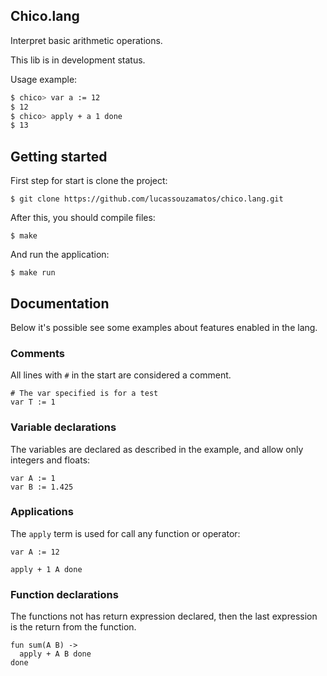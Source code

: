 ## Chico.lang

Interpret basic arithmetic operations.

This lib is in development status.

Usage example:

```bash
$ chico> var a := 12
$ 12
$ chico> apply + a 1 done
$ 13

```

## Getting started

First step for start is clone the project:

```
$ git clone https://github.com/lucassouzamatos/chico.lang.git
```

After this, you should compile files:

```
$ make
```

And run the application:

```
$ make run
```

## Documentation

Below it's possible see some examples about features enabled in the lang.

### Comments

All lines with `#` in the start are considered a comment.

```
# The var specified is for a test
var T := 1
```

### Variable declarations

The variables are declared as described in the example, and allow only integers and floats:

```
var A := 1
var B := 1.425
```

### Applications

The `apply` term is used for call any function or operator:

```
var A := 12

apply + 1 A done
```

### Function declarations

The functions not has return expression declared, then the last expression is the return from the function.

```
fun sum(A B) ->
  apply + A B done
done
```
